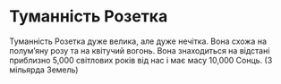 # Туманність Розетка

Туманність Розетка дуже велика, але дуже нечітка. Вона схожа на полум’яну розу
та на квітучий вогонь. Вона знаходиться на відстані приблизно 5,000 світлових
років від нас і має масу 10,000 Сонць. (3 мільярда Земель)
